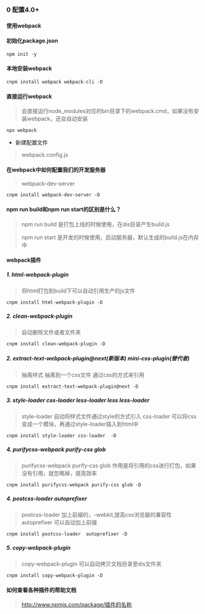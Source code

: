 ### 0 配置4.0+
#### 使用webpack
#### 初始化package.json
```
npm init -y 
```

#### 本地安装webpack
```
cnpm install webpack webpack-cli -D
```

#### 直接运行webpack
> 会直接运行node_modules对应的bin目录下的webpack.cmd，如果没有安装webpack，还会自动安装
```
npx webpack
```
- 新建配置文件
> webpack.config.js

#### 在webpack中如何配置我们的开发服务器
> webpack-dev-server 
```
cnpm install webpack-dev-server -D
```
#### npm run build和npm run start的区别是什么？
> npm run build 是打包上线的时候使用，在dis目录产生build.js

> npm run start 是开发的时候使用，启动服务器，默认生成的build.js在内存中

#### webpack插件 
##### 1. html-webpack-plugin
> 将html打包到build下可以自动引用生产的js文件
```
cnpm install html-webpack-plugin -D
```
##### 2. clean-webpack-plugin
> 自动删除文件或者文件夹
```
cnpm install clean-webpack-plugin -D
```
##### 2. extract-text-webpack-plugin@next(新版本)   mini-css-plugin(替代者)
> 抽离样式 抽离到一个css文件 通过css的方式来引用
```
cnpm install extract-text-webpack-plugin@next -D
```
##### 3. style-loader css-loader less-loader less less-loader
> style-loader 自动将样式文件通过style的方式引入 
> css-loader 可以将css变成一个模块，再通过style-loader插入到html中
```
cnpm install style-loader css-loader  -D
```

##### 4. purifycss-webpack purify-css glob 
> purifycss-webpack purify-css glob 作用是将引用的css进行打包，如果没有引用，就忽略掉，提高效率
```
cnpm install purifycss-webpack purify-css glob -D
```
##### 4. postcss-loader  autoprefixer
> postcss-loader 加上前缀的，-webkit,提高css浏览器的兼容性
> autoprefixer 可以自动加上前缀
```
cnpm install postcss-loader  autoprefixer -D
```
##### 5. copy-webpack-plugin 
> copy-webpack-plugin 可以自动拷贝文档目录至dis文件夹
```
cnpm install copy-webpack-plugin -D
```
#### 如何查看各种插件的帮助文档
> http://www.npmjs.com/package/插件的名称



